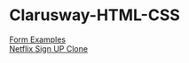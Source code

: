 # Clarusway-HTML-CSS
[Form Examples](https://anthonyharold67.github.io/Clarusway-HTML-CSS/form/)<br>
[Netflix Sign UP Clone](https://anthonyharold67.github.io/Clarusway-HTML-CSS/netflix/)
